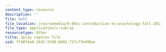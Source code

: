 ```yaml
---
content_type: resource
description: ''
file: null
file_location: /coursemedia/9-00sc-introduction-to-psychology-fall-2011/ff4074a926415fd8b80271fc7fe498ac_Qw4SkvZ03cc.vtt
file_type: application/x-subrip
resourcetype: Other
title: 3play caption file
uid: ff4074a9-2641-5fd8-b802-71fc7fe498ac
---
```

